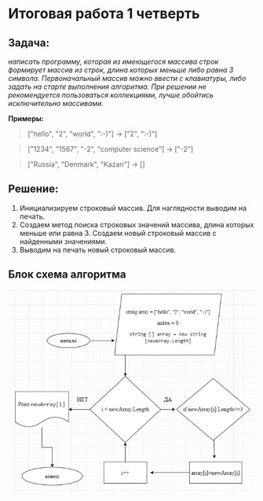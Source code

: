 # Итоговая работа 1 четверть
## Задача:
*написать программу, которая из имеющегося массива строк формирует массив из строк, длина которых меньше либо равна 3 символа. Первоначальный массив можно ввести с клавиатуры, либо задать на старте выполнения алгоритма. При решении не рекомендуется пользоваться коллекциями, лучше обойтись исключительно массивами.*

**Примеры:**

>["hello", "2", "world", ":-)"] -> ["2", ":-)"]

>["1234", "1567", "-2", "computer science"] -> ["-2"]

>["Russia", "Denmark", "Kazan"] -> []

## Решение:
1. Инициализируем строковый массив. Для наглядности выводим на печать.
3. Создаем метод поиска строковых значений массива, длина которых меньше или равна 3. Создаем новый строковый массив с найденными значениями.
4. Выводим на печать новый строковый массив.

## Блок схема алгоритма
![](block-schema.JPG)